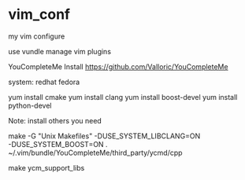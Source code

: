 vim_conf
========
my vim configure


use vundle manage vim plugins

YouCompleteMe Install https://github.com/Valloric/YouCompleteMe

system: redhat fedora

yum install cmake
yum install clang
yum install boost-devel
yum install python-devel

Note: install others you need

make -G "Unix Makefiles" -DUSE_SYSTEM_LIBCLANG=ON \
-DUSE_SYSTEM_BOOST=ON . ~/.vim/bundle/YouCompleteMe/third_party/ycmd/cpp

make ycm_support_libs

